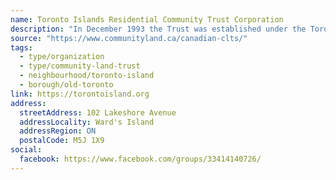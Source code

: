```yaml
---
name: Toronto Islands Residential Community Trust Corporation
description: "In December 1993 the Trust was established under the Toronto Islands Residential Community Stewardship Act, 1993 (the Act), to manage the land and buildings associated with the Island community on behalf of the Island residents and the general public."
source: "https://www.communityland.ca/canadian-clts/"
tags:
  - type/organization
  - type/community-land-trust
  - neighbourhood/toronto-island
  - borough/old-toronto
link: https://torontoisland.org
address:
  streetAddress: 102 Lakeshore Avenue
  addressLocality: Ward's Island
  addressRegion: ON
  postalCode: M5J 1X9
social:
  facebook: https://www.facebook.com/groups/33414140726/
---
```

